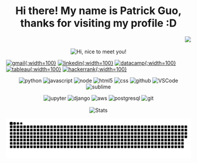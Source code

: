<h1 align="center">Hi there! My name is Patrick Guo, thanks for visiting my profile :D</h1>

<p align="right">
  <a href="#">
      <img src="http://estruyf-github.azurewebsites.net/api/VisitorHit?user=shpatrickguo&repo=github-visitors-badge&countColor=%237B1E7A">
   </a>
</p>

<p align="center">
  <img src="https://media.giphy.com/media/3Q2hJ4FLN1UvS/giphy.gif" width=500px title="Hi, nice to meet you!">
</p>

<!-- Socials (Icons from https://icons8.com/) 
<p align="center">
  <a href="mailto:guopatrick.correspondence@gmail.com"><img src="https://img.icons8.com/doodle/96/000000/gmail-new.png" width="100" title="gmail">
  <a href="https://www.linkedin.com/in/patrickguo/"><img src="https://img.icons8.com/doodle/96/000000/linkedin-circled.png" width="100" title="linkedin">
  <a href="https://www.datacamp.com/profile/shpatrickguo"><img src="https://play-lh.googleusercontent.com/zIO-uuTBjFigUIswv_h9S0-wVIkno_obwannvzr7NrXbh_MXL_khqV7gEqBly6KXEi4=s360-rw" width="100" title="datacamp">
  <a href="https://www.hackerrank.com/guopatrick"><img src="https://user-images.githubusercontent.com/70539478/157151091-e994f0a1-ae3c-4955-ade7-a005a202a52f.png" width="100" title="hackerrank">
</p>
-->

[![gmail](https://img.icons8.com/doodle/96/000000/gmail-new.png){:width=100}](mailto:guopatrick.correspondence@gmail.com)
[![linkedin](https://img.icons8.com/doodle/96/000000/linkedin-circled.png){:width=100}](https://www.linkedin.com/in/patrickguo/)
[![datacamp](https://play-lh.googleusercontent.com/zIO-uuTBjFigUIswv_h9S0-wVIkno_obwannvzr7NrXbh_MXL_khqV7gEqBly6KXEi4=s360-rw){:width=100}](https://www.datacamp.com/profile/shpatrickguo/)
[![tableau](https://w7.pngwing.com/pngs/674/247/png-transparent-tableau-software-computer-software-data-visualization-nyse-data-business-intelligence-software-software-company-symmetry-cross-thumbnail.png){:width=100}](https://public.tableau.com/app/profile/patrick.guo)
[![hackerrank](https://user-images.githubusercontent.com/70539478/157151091-e994f0a1-ae3c-4955-ade7-a005a202a52f.png){:width=100}](https://www.hackerrank.com/guopatrick)

<!-- Gifs found on GIPHY made by @devrock -->
<p align="center">
  <img alt="python" src="https://i.giphy.com/media/LMt9638dO8dftAjtco/200.webp" width="100" title="python">
  <img alt="javascript" src="https://media3.giphy.com/media/ln7z2eWriiQAllfVcn/200w.webp" width="100" title="javascript">
  <img alt="node" src="https://media.giphy.com/media/kdFc8fubgS31b8DsVu/giphy.gif" width="100" title="node">
  <img alt="html5" src="https://media.giphy.com/media/XAxylRMCdpbEWUAvr8/giphy.gif" width="100" title="html">
  <img alt="css" src="https://media.giphy.com/media/fsEaZldNC8A1PJ3mwp/giphy.gif" width="100" title="css">
  <img alt="github" src="https://i.giphy.com/media/KzJkzjggfGN5Py6nkT/200.webp" width="100" title="github">
  <img alt="VSCode" src="https://i.giphy.com/media/IdyAQJVN2kVPNUrojM/200.webp" width="100" title="vscode">
  <img alt="sublime" src="https://media.giphy.com/media/jnDKffgCfGYOp6cMTK/giphy.gif" width="100" title="sublime">
</p>

<!-- Other Tools -->
<p align="center">
  <img src="https://cdn.jsdelivr.net/gh/devicons/devicon@latest/icons/jupyter/jupyter-original.svg" width="50px" title="jupyter">
  <img src="https://cdn.jsdelivr.net/gh/devicons/devicon/icons/django/django-plain.svg" width="50px" title="django">
  <img src="https://cdn.jsdelivr.net/gh/devicons/devicon@latest/icons/amazonwebservices/amazonwebservices-original.svg" width="50px" title="aws">
  <img src="https://cdn.jsdelivr.net/gh/devicons/devicon@latest/icons/postgresql/postgresql-original.svg" width="50px" title="postgresql">
  <img src="https://cdn.jsdelivr.net/gh/devicons/devicon@latest/icons/git/git-original.svg" width="50px" title="git">
<!-- 
  <img src="https://cdn.jsdelivr.net/gh/devicons/devicon@latest/icons/java/java-original.svg" width="50px" title="java">
  <img src="https://cdn.jsdelivr.net/gh/devicons/devicon@latest/icons/npm/npm-original-wordmark.svg" width="50px" title="npm">
  <img src="https://cdn.jsdelivr.net/gh/devicons/devicon@latest/icons/bootstrap/bootstrap-plain.svg" width="50px" title="bootstrap">
  <img src="https://cdn.jsdelivr.net/gh/devicons/devicon@latest/icons/r/r-original.svg" width="50px" title="r">
  <img src="https://cdn.jsdelivr.net/gh/devicons/devicon@latest/icons/mongodb/mongodb-original.svg" width="50px" title="mongodb">
  <img src="https://cdn.jsdelivr.net/npm/devicons@1.8.0/!SVG/ruby.svg" width="50px" title="ruby">
  <img src="https://cdn.jsdelivr.net/gh/devicons/devicon@latest/icons/googlecloud/googlecloud-original.svg" width="50px" title="google cloud">
-->
</p>
  
<p align="center">
<img align="center" alt="Stats" src="https://github-readme-stats.vercel.app/api?username=shpatrickguo&show_icons=true&theme=dark&hide=issues&hide_border=true&hide_title=true&count_private=true">
</p>

<!-- Snake game of GitHub Contributions https://github.com/marketplace/actions/generate-snake-game-from-github-contribution-grid -->
![github contribution grid snake animation](https://github.com/shpatrickguo/shpatrickguo/blob/output/github-contribution-grid-snake-dark.svg)
